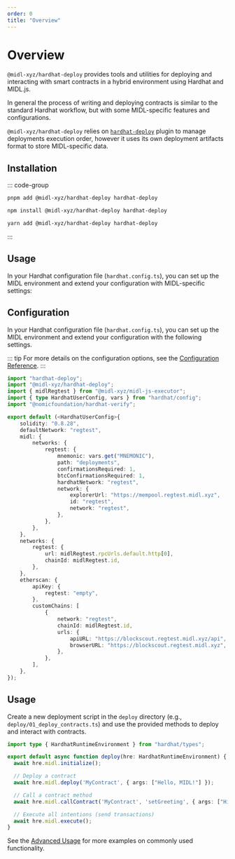 ```yaml
---
order: 0
title: "Overview"
---
```


# Overview

`@midl-xyz/hardhat-deploy` provides tools and utilities for deploying and interacting with smart contracts in a hybrid environment using Hardhat and MIDL.js. 

In general the process of writing and deploying contracts is similar to the standard Hardhat workflow, but with some MIDL-specific features and configurations.

`@midl-xyz/hardhat-deploy` relies on [`hardhat-deploy`](https://github.com/wighawag/hardhat-deploy) plugin to manage deployments execution order, however it uses its own deployment artifacts format to store MIDL-specific data.


## Installation

::: code-group 
```bash [pnpm]
pnpm add @midl-xyz/hardhat-deploy hardhat-deploy
```

```bash [npm]
npm install @midl-xyz/hardhat-deploy hardhat-deploy
```

```bash [yarn]
yarn add @midl-xyz/hardhat-deploy hardhat-deploy
```
:::


## Usage

In your Hardhat configuration file (`hardhat.config.ts`), you can set up the MIDL environment and extend your configuration with MIDL-specific settings:


## Configuration

In your Hardhat configuration file (`hardhat.config.ts`), you can set up the MIDL environment and extend your configuration with the following settings.

::: tip
For more details on the configuration options, see the [Configuration Reference](./config.md).
:::


```ts
import "hardhat-deploy";
import "@midl-xyz/hardhat-deploy";
import { midlRegtest } from "@midl-xyz/midl-js-executor";
import { type HardhatUserConfig, vars } from "hardhat/config";
import "@nomicfoundation/hardhat-verify";

export default (<HardhatUserConfig>{
	solidity: "0.8.28",
	defaultNetwork: "regtest",
	midl: {
		networks: {
			regtest: {
				mnemonic: vars.get("MNEMONIC"),
				path: "deployments",
				confirmationsRequired: 1,
				btcConfirmationsRequired: 1,
				hardhatNetwork: "regtest",
				network: {
					explorerUrl: "https://mempool.regtest.midl.xyz",
					id: "regtest",
					network: "regtest",
				},
			},
		},
	},
	networks: {
		regtest: {
			url: midlRegtest.rpcUrls.default.http[0],
			chainId: midlRegtest.id,
		},
	},
	etherscan: {
		apiKey: {
			regtest: "empty",
		},
		customChains: [
			{
				network: "regtest",
				chainId: midlRegtest.id,
				urls: {
					apiURL: "https://blockscout.regtest.midl.xyz/api",
					browserURL: "https://blockscout.regtest.midl.xyz",
				},
			},
		],
	},
});
```

## Usage

Create a new deployment script in the `deploy` directory (e.g., `deploy/01_deploy_contracts.ts`) and use the provided methods to deploy and interact with contracts.


```ts
import type { HardhatRuntimeEnvironment } from "hardhat/types";

export default async function deploy(hre: HardhatRuntimeEnvironment) {
  await hre.midl.initialize();

  // Deploy a contract
  await hre.midl.deploy('MyContract', { args: ["Hello, MIDL!"] });

  // Call a contract method
  await hre.midl.callContract('MyContract', 'setGreeting', { args: ["Hi!"] });

  // Execute all intentions (send transactions)
  await hre.midl.execute();
}
```

See the [Advanced Usage](./advancedUsage.md) for more examples on commonly used functionality.

